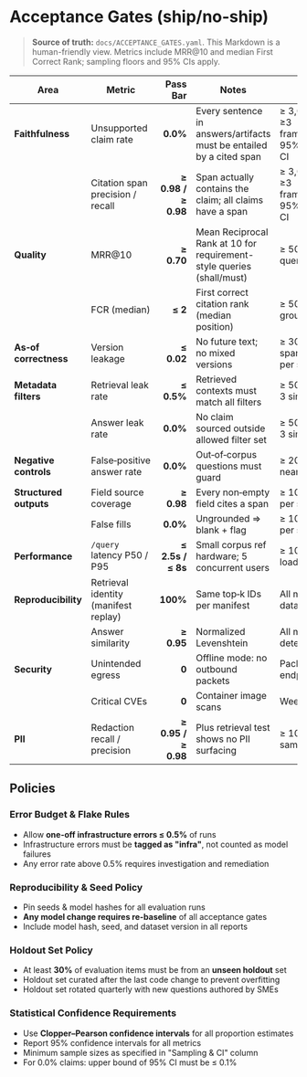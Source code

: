 # Acceptance Gates (ship/no‑ship)

> **Source of truth:** `docs/ACCEPTANCE_GATES.yaml`. This Markdown is a human-friendly view.
> Metrics include MRR@10 and median First Correct Rank; sampling floors and 95% CIs apply.

| Area                   | Metric                               |            Pass Bar | Notes                                                                | Sampling & CI                                            |
| ---------------------- | ------------------------------------ | ------------------: | -------------------------------------------------------------------- | -------------------------------------------------------- |
| **Faithfulness**       | Unsupported claim rate               |            **0.0%** | Every sentence in answers/artifacts must be entailed by a cited span | ≥ 3,000 claims across ≥3 frameworks/jurisdictions, 95% Clopper–Pearson CI |
|                        | Citation span precision / recall     | **≥ 0.98 / ≥ 0.98** | Span actually contains the claim; all claims have a span             | ≥ 3,000 claims across ≥3 frameworks/jurisdictions, 95% Clopper–Pearson CI |
| **Quality**            | MRR@10                              |          **≥ 0.70** | Mean Reciprocal Rank at 10 for requirement-style queries (shall/must) | ≥ 500 requirement queries across standards |
|                        | FCR (median)                         |             **≤ 2** | First correct citation rank (median position)                        | ≥ 500 queries with ground truth citations |
| **As‑of correctness**  | Version leakage                      |          **≤ 0.02** | No future text; no mixed versions                                    | ≥ 300 time‑travel Qs spanning ≥2 versions per standard |
| **Metadata filters**   | Retrieval leak rate                  |          **≤ 0.5%** | Retrieved contexts must match all filters                            | ≥ 500 filtered Qs with 2–3 simultaneous filters |
|                        | Answer leak rate                     |            **0.0%** | No claim sourced outside allowed filter set                          | ≥ 500 filtered Qs with 2–3 simultaneous filters |
| **Negative controls**  | False‑positive answer rate           |            **0.0%** | Out‑of‑corpus questions must guard                                   | ≥ 200 OOD Qs with near‑miss phrasing |
| **Structured outputs** | Field source coverage                |          **≥ 0.98** | Every non‑empty field cites a span                                   | ≥ 100 structured outputs per schema type |
|                        | False fills                          |            **0.0%** | Ungrounded ⇒ blank + flag                                            | ≥ 100 structured outputs per schema type |
| **Performance**        | `/query` latency P50 / P95           |   **≤ 2.5s / ≤ 8s** | Small corpus ref hardware; 5 concurrent users                        | ≥ 1000 queries under load with 95% CI |
| **Reproducibility**    | Retrieval identity (manifest replay) |            **100%** | Same top‑k IDs per manifest                                          | All manifests in data/manifests/ |
|                        | Answer similarity                    |          **≥ 0.95** | Normalized Levenshtein                                               | All manifests with deterministic replay |
| **Security**           | Unintended egress                    |               **0** | Offline mode: no outbound packets                                    | Packet capture across all endpoints |
|                        | Critical CVEs                        |               **0** | Container image scans                                                | Weekly trivy/grype scans |
| **PII**                | Redaction recall / precision         | **≥ 0.95 / ≥ 0.98** | Plus retrieval test shows no PII surfacing                           | ≥ 1000 synthetic PII samples per category |

## Policies

### Error Budget & Flake Rules
- Allow **one-off infrastructure errors ≤ 0.5%** of runs
- Infrastructure errors must be **tagged as "infra"**, not counted as model failures
- Any error rate above 0.5% requires investigation and remediation

### Reproducibility & Seed Policy
- Pin seeds & model hashes for all evaluation runs
- **Any model change requires re-baseline** of all acceptance gates
- Include model hash, seed, and dataset version in all reports

### Holdout Set Policy
- At least **30%** of evaluation items must be from an **unseen holdout** set
- Holdout set curated after the last code change to prevent overfitting
- Holdout set rotated quarterly with new questions authored by SMEs

### Statistical Confidence Requirements
- Use **Clopper–Pearson confidence intervals** for all proportion estimates
- Report 95% confidence intervals for all metrics
- Minimum sample sizes as specified in "Sampling & CI" column
- For 0.0% claims: upper bound of 95% CI must be ≤ 0.1%
